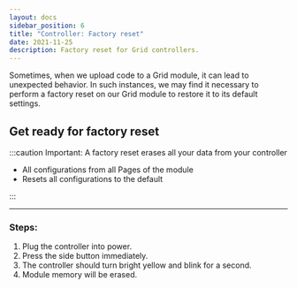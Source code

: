 ```yaml
---
layout: docs
sidebar_position: 6
title: "Controller: Factory reset"
date: 2021-11-25
description: Factory reset for Grid controllers.
---
```

Sometimes, when we upload code to a Grid module, it can lead to unexpected behavior. In such instances, we may find it necessary to perform a factory reset on our Grid module to restore it to its default settings.


## Get ready for factory reset

:::caution Important: A factory reset erases all your data from your controller

* All configurations from all Pages of the module
* Resets all configurations to the default

:::

---

### Steps:

1. Plug the controller into power.
2. Press the side button immediately.
3. The controller should turn bright yellow and blink for a second.
4. Module memory will be erased.

<!-- GIF -->
